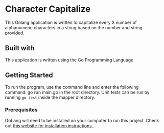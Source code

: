 # Character Capitalize
This Golang application is written to capitalize every X number of alphanumeric characters in a string based on the number and string provided. 

## Built with
This application is written using the Go Programming Language.

## Getting Started
To run the program, use the command line and enter the following command: go run main.go in the root directory. Unit tests can be run by running `go test` inside the mapper directory.

### Prerequisites
GoLang will need to be installed on your computer to run this project. Check out [this website for installation instructions.](https://go.dev/doc/install).